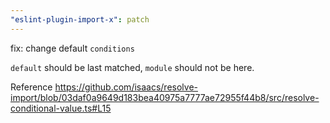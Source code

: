 ```yaml
---
"eslint-plugin-import-x": patch
---
```


fix: change default `conditions`

`default` should be last matched, `module` should not be here.

Reference https://github.com/isaacs/resolve-import/blob/03daf0a9649d183bea40975a7777ae72955f44b8/src/resolve-conditional-value.ts#L15
